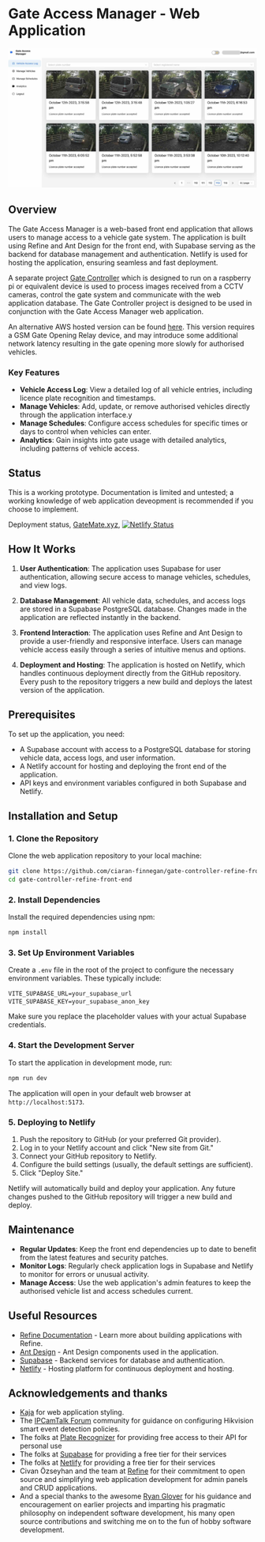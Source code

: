 
# Gate Access Manager - Web Application

![Gate Access Manager](https://github.com/ciaran-finnegan/gate-controller/blob/master/redacted_gate_access_manager.jpg)

## Overview

The Gate Access Manager is a web-based front end application that allows users to manage access to a vehicle gate system. The application is built using Refine and Ant Design for the front end, with Supabase serving as the backend for database management and authentication. Netlify is used for hosting the application, ensuring seamless and fast deployment.

A separate project [Gate Controller](https://github.com/ciaran-finnegan/gate-controller/blob/master/README.md) which is designed to run on a raspberry pi or equivalent device is used to process images received from a CCTV cameras, control the gate system and communicate with the web application database. The Gate Controller project is designed to be used in conjunction with the Gate Access Manager web application.

An alternative AWS hosted version can be found [here](https://github.com/ciaran-finnegan/License-Plate-Recognition-Notifier). This version requires a GSM Gate Opening Relay device, and may introduce some additional network latency resulting in the gate opening more slowly for authorised vehicles.

### Key Features

- **Vehicle Access Log**: View a detailed log of all vehicle entries, including licence plate recognition and timestamps.
- **Manage Vehicles**: Add, update, or remove authorised vehicles directly through the application interface.y 
- **Manage Schedules**: Configure access schedules for specific times or days to control when vehicles can enter.
- **Analytics**: Gain insights into gate usage with detailed analytics, including patterns of vehicle access.

## Status
This is a working prototype. Documentation is limited and untested; a working knowledge of web application deveopment is recommended if you choose to implement.

Deployment status, [GateMate.xyz](https://gatemate.xyz), [![Netlify Status](https://api.netlify.com/api/v1/badges/8253eb67-c4b1-4cb9-8a7d-f12c7d321077/deploy-status)](https://app.netlify.com/sites/gate-manager/deploys)

## How It Works

1. **User Authentication**: The application uses Supabase for user authentication, allowing secure access to manage vehicles, schedules, and view logs.

2. **Database Management**: All vehicle data, schedules, and access logs are stored in a Supabase PostgreSQL database. Changes made in the application are reflected instantly in the backend.

3. **Frontend Interaction**: The application uses Refine and Ant Design to provide a user-friendly and responsive interface. Users can manage vehicle access easily through a series of intuitive menus and options.

4. **Deployment and Hosting**: The application is hosted on Netlify, which handles continuous deployment directly from the GitHub repository. Every push to the repository triggers a new build and deploys the latest version of the application.

## Prerequisites

To set up the application, you need:

- A Supabase account with access to a PostgreSQL database for storing vehicle data, access logs, and user information.
- A Netlify account for hosting and deploying the front end of the application.
- API keys and environment variables configured in both Supabase and Netlify.

## Installation and Setup

### 1. Clone the Repository

Clone the web application repository to your local machine:

```bash
git clone https://github.com/ciaran-finnegan/gate-controller-refine-front-end
cd gate-controller-refine-front-end
```

### 2. Install Dependencies

Install the required dependencies using npm:

```bash
npm install
```

### 3. Set Up Environment Variables

Create a `.env` file in the root of the project to configure the necessary environment variables. These typically include:

```plaintext
VITE_SUPABASE_URL=your_supabase_url
VITE_SUPABASE_KEY=your_supabase_anon_key
```

Make sure you replace the placeholder values with your actual Supabase credentials.

### 4. Start the Development Server

To start the application in development mode, run:

```bash
npm run dev
```

The application will open in your default web browser at `http://localhost:5173`.

### 5. Deploying to Netlify

1. Push the repository to GitHub (or your preferred Git provider).
2. Log in to your Netlify account and click "New site from Git."
3. Connect your GitHub repository to Netlify.
4. Configure the build settings (usually, the default settings are sufficient).
5. Click "Deploy Site."

Netlify will automatically build and deploy your application. Any future changes pushed to the GitHub repository will trigger a new build and deploy.

## Maintenance

- **Regular Updates**: Keep the front end dependencies up to date to benefit from the latest features and security patches.
- **Monitor Logs**: Regularly check application logs in Supabase and Netlify to monitor for errors or unusual activity.
- **Manage Access**: Use the web application's admin features to keep the authorised vehicle list and access schedules current.

## Useful Resources

- [Refine Documentation](https://refine.dev/docs) - Learn more about building applications with Refine.
- [Ant Design](https://ant.design/) - Ant Design components used in the application.
- [Supabase](https://supabase.io/) - Backend services for database and authentication.
- [Netlify](https://www.netlify.com/) - Hosting platform for continuous deployment and hosting.


## Acknowledgements and thanks
- [Kaja](https://github.com/kaja-osojnik) for web application styling.
- The [IPCamTalk Forum](https://ipcamtalk.com) community for guidance on configuring Hikvision smart event detection policies.
- The folks at [Plate Recognizer](https://platerecognizer.com/) for providing free access to their API for personal use
- The folks at [Supabase](https://supabase.io/) for providing a free tier for their services
- The folks at [Netlify](https://netlify.com) for providing a free tier for their services
- Civan Özseyhan and the team at [Refine](https://refine.dev/about/) for their commitment to open source and simplifying web application development for admin panels and CRUD applications.
- And a special thanks to the awesome [Ryan Glover](http://www.ryanglover.net/information) for his guidance and encouragement on earlier projects and imparting his pragmatic philosophy on independent software development, his many open source contributions and switching me on to the fun of hobby software development.

